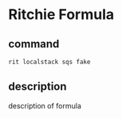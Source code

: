 # Ritchie Formula

## command

```bash
rit localstack sqs fake
```

## description

description of formula
